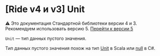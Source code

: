 # [Ride v4 и v3] Unit

:warning: Это документация Стандартной библиотеки версии 4 и 3. Рекомендуем использовать версию 5. [Перейти к&nbsp;версии&nbsp;5](/ru/ride/v4/data-types/unit)

`Unit` — тип данных пустого значения.

Тип данных пустого значения похож на тип [Unit](https://www.scala-lang.org/api/current/scala/Unit.html) в Scala или [null](https://docs.microsoft.com/en-us/dotnet/csharp/language-reference/keywords/null) в C#.
